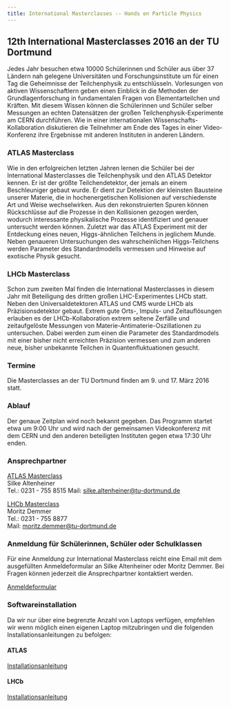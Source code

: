 ```yaml
---
title: International Masterclasses -- Hands on Particle Physics
---
```


## 12th International Masterclasses 2016 an der TU Dortmund

Jedes Jahr besuchen etwa 10000 Schülerinnen und Schüler aus über 37 Ländern nah gelegene Universitäten und Forschungsinstitute um für einen Tag die Geheimnisse der Teilchenphysik zu entschlüsseln. Vorlesungen von aktiven Wissenschaftlern geben einen Einblick in die Methoden der Grundlagenforschung in fundamentalen Fragen von Elementarteilchen und Kräften. Mit diesem Wissen können die Schülerinnen und Schüler selber Messungen an echten Datensätzen der großen Teilchenphysik-Experimente am CERN durchführen. Wie in einer internationalen Wissenschafts-Kollaboration diskutieren die Teilnehmer am Ende des Tages in einer Video-Konferenz ihre Ergebnisse mit anderen Instituten in anderen Ländern. 


### ATLAS Masterclass 

Wie in den erfolgreichen letzten Jahren lernen die Schüler bei der
International Masterclasses die Teilchenphysik und den ATLAS Detektor
kennen. Er ist der größte Teilchendetektor, der jemals an einem
Beschleuniger gebaut wurde. Er dient zur Detektion der kleinsten Bausteine
unserer Materie, die in hochenergetischen Kollisionen auf verschiedenste
Art und Weise wechselwirken. Aus den rekonstruierten Spuren können
Rückschlüsse auf die Prozesse in den Kollisionen gezogen werden, wodurch
interessante physikalische Prozesse identifiziert und genauer untersucht
werden können. Zuletzt war das ATLAS Experiment mit der Entdeckung eines
neuen, Higgs-ähnlichen Teilchens in jeglichem Munde. Neben genaueren
Untersuchungen des wahrscheinlichen Higgs-Teilchens werden Parameter des
Standardmodells vermessen und Hinweise auf exotische Physik gesucht.


### LHCb Masterclass

Schon zum zweiten Mal finden die International Masterclasses in diesem Jahr mit Beteiligung des dritten großen LHC-Experimentes LHCb statt. Neben den Universaldetektoren ATLAS und CMS wurde LHCb als Präzisionsdetektor gebaut. Extrem gute Orts-, Impuls- und Zeitauflösungen erlauben es der LHCb-Kollaboration extrem seltene Zerfälle und zeitaufgelöste Messungen von Materie-Antimaterie-Oszillationen zu untersuchen. Dabei werden zum einen die Parameter des Standardmodels mit einer bisher nicht erreichten Präzision vermessen und zum anderen neue, bisher unbekannte Teilchen in Quantenfluktuationen gesucht.

### Termine
Die Masterclasses an der TU Dortmund finden am 9. und 17. März 2016 statt. 

### Ablauf
Der genaue Zeitplan wird noch bekannt gegeben. Das Programm startet etwa um 9:00 Uhr und wird nach der gemeinsamen Videokonferenz mit dem CERN und den anderen beteiligten Instituten gegen etwa 17:30 Uhr enden.

### Ansprechpartner
[ATLAS Masterclass](http://www.e4.physik.uni-dortmund.de/)  
Silke Altenheiner  
Tel.: 0231 - 755 8515 
Mail: silke.altenheiner@tu-dortmund.de

[LHCb Masterclass](http://www.e5.physik.uni-dortmund.de/)  
Moritz Demmer  
Tel.: 0231 - 755 8877  
Mail: moritz.demmer@tu-dortmund.de


### Anmeldung für Schülerinnen, Schüler oder Schulklassen
Für eine Anmeldung zur International Masterclass reicht eine Email mit dem ausgefüllten Anmeldeformular an Silke Altenheiner oder Moritz Demmer. Bei Fragen können jederzeit die Ansprechpartner kontaktiert werden.

[Anmeldeformular](http://www.e5.physik.tu-dortmund.de/masterclasses/Anmeldung.pdf)

### Softwareinstallation
Da wir nur über eine begrenzte Anzahl von Laptops verfügen, empfehlen wir wenn möglich einen eigenen Laptop mitzubringen und die folgenden Installationsanleitungen zu befolgen:

#### ATLAS

[Installationsanleitung](http://www.e5.physik.tu-dortmund.de/masterclasses/Installation.pdf)

#### LHCb

[Installationsanleitung](http://www.e5.physik.tu-dortmund.de/masterclasses/Installationsanleitung_lhcb.pdf)
